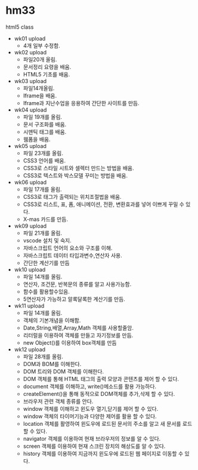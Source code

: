 # hm33
html5 class

- wk01 upload
  - 4개 일부 수정함.
- wk02 upload
  - 파일20개 올림.
  - 문서정리 요령을 배움.
  - HTML5 기초를 배움.
- wk03 upload
  - 파일14개올림.
  - Iframe을 배움.
  - Iframe과 지난수업을 응용하여 간단한 사이트를 만듬.
- wk04 upload
  - 파일 19개를 올림.
  - 문서 구조화를 배움.
  - 시맨틱 태그를 배움.
  - 웸폼을 배움.
- wk05 upload
  - 파일 23개를 올림.
  - CSS3 언어를 배움.
  - CSS3로 스타일 시트와 셀렉터 만드는 방법을 배움.
  - CSS3로 텍스트와 박스모델 꾸미는 방법을 배움.
- wk06 upload
  - 파일 17개를 올림.
  - CSS3로 태그가 출력되는 위치조절법을 배움.
  - CSS3로 리스트, 표, 폼, 애니메이션, 전환, 변환효과를 넣어 이쁘게 꾸밀 수 있다.
  - X-mas 카드를 만듬.
- wk09 upload
  - 파일 21개를 올림.
  - vscode 설치 및 숙지.
  - 자바스크립트 언어의 요소와 구조를 이해.
  - 자바스크립트 데이터 타입과변수,연산자 사용.
  - 간단한 계산기를 만듬
- wk10 upload
  - 파일 14개를 올림.
  - 연산자, 조건문, 반복문의 종류를 알고 사용가능함.
  - 함수를 활용할수있음.
  - 5연산자가 가능하고 알록달록한 계산기를 만듬. 
- wk11 upload
  - 파일 14개를 올림.
  - 객체의 기본개념을 이해함.
  - Date,String,배열,Array,Math 객체를 사용할줄암.
  - 리터럴을 이용하여 객체를 만들고 자기정보를 만듬.
  - new Object()를 이용하여 box객체를 만듬
- wk12 upload
  - 파일 28개를 올림.
  - DOM과 BOM를 이해한다.
  - DOM 트리와 DOM 객체를 이해한다.
  - DOM 객체를 통해 HTML 태그의 출력 모양과 콘텐츠를 제어 할 수 있다.
  - document 객체를 이해하고, write()메소드를 활용 가능하다.
  - createElement()을 통해 동적으로 DOM객체를 추가,삭제 할 수 있다.
  - 브라우저 관련 객체 종류를 안다.
  - window 객체를 이해하고 윈도우 열기,닫기를 제어 할 수 있다.
  - window 객체의 타이머기능과 다양한 제어를 활용 할 수 있다.
  - location 객체를 활영하여 윈도우에 로드된 문서의 주소를 알고 새 문서를 로드할 수 있다.
  - navigator 객체를 이용하여 현재 브라우저의 정보를 알 수 있다.
  - screen 객체를 이용하여 현재 스크린 장치의 해상도를 알 수 있다.
  - history 객체를 이용하여 지금까지 윈도우에 로드된 웹 페이지로 이동할 수 있다.
   
  
  
  
  
